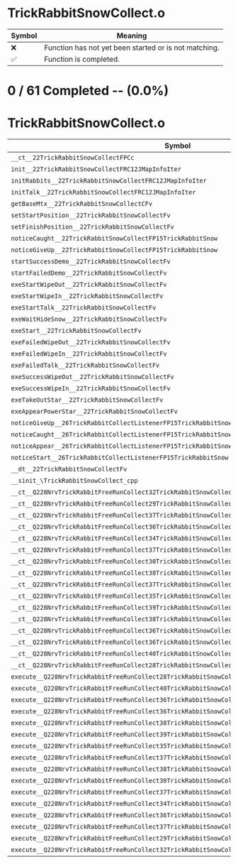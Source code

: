 # TrickRabbitSnowCollect.o
| Symbol | Meaning 
| ------------- | ------------- 
| :x: | Function has not yet been started or is not matching. 
| :white_check_mark: | Function is completed. 


# 0 / 61 Completed -- (0.0%)
# TrickRabbitSnowCollect.o
| Symbol | Decompiled? |
| ------------- | ------------- |
| `__ct__22TrickRabbitSnowCollectFPCc` | :x: |
| `init__22TrickRabbitSnowCollectFRC12JMapInfoIter` | :x: |
| `initRabbits__22TrickRabbitSnowCollectFRC12JMapInfoIter` | :x: |
| `initTalk__22TrickRabbitSnowCollectFRC12JMapInfoIter` | :x: |
| `getBaseMtx__22TrickRabbitSnowCollectCFv` | :x: |
| `setStartPosition__22TrickRabbitSnowCollectFv` | :x: |
| `setFinishPosition__22TrickRabbitSnowCollectFv` | :x: |
| `noticeCaught__22TrickRabbitSnowCollectFP15TrickRabbitSnow` | :x: |
| `noticeGiveUp__22TrickRabbitSnowCollectFP15TrickRabbitSnow` | :x: |
| `startSuccessDemo__22TrickRabbitSnowCollectFv` | :x: |
| `startFailedDemo__22TrickRabbitSnowCollectFv` | :x: |
| `exeStartWipeOut__22TrickRabbitSnowCollectFv` | :x: |
| `exeStartWipeIn__22TrickRabbitSnowCollectFv` | :x: |
| `exeStartTalk__22TrickRabbitSnowCollectFv` | :x: |
| `exeWaitHideSnow__22TrickRabbitSnowCollectFv` | :x: |
| `exeStart__22TrickRabbitSnowCollectFv` | :x: |
| `exeFailedWipeOut__22TrickRabbitSnowCollectFv` | :x: |
| `exeFailedWipeIn__22TrickRabbitSnowCollectFv` | :x: |
| `exeFailedTalk__22TrickRabbitSnowCollectFv` | :x: |
| `exeSuccessWipeOut__22TrickRabbitSnowCollectFv` | :x: |
| `exeSuccessWipeIn__22TrickRabbitSnowCollectFv` | :x: |
| `exeTakeOutStar__22TrickRabbitSnowCollectFv` | :x: |
| `exeAppearPowerStar__22TrickRabbitSnowCollectFv` | :x: |
| `noticeGiveUp__26TrickRabbitCollectListenerFP15TrickRabbitSnow` | :x: |
| `noticeCaught__26TrickRabbitCollectListenerFP15TrickRabbitSnow` | :x: |
| `noticeAppear__26TrickRabbitCollectListenerFP15TrickRabbitSnow` | :x: |
| `noticeStart__26TrickRabbitCollectListenerFP15TrickRabbitSnow` | :x: |
| `__dt__22TrickRabbitSnowCollectFv` | :x: |
| `__sinit_\TrickRabbitSnowCollect_cpp` | :x: |
| `__ct__Q228NrvTrickRabbitFreeRunCollect32TrickRabbitSnowCollectNrvTryDemoFv` | :x: |
| `__ct__Q228NrvTrickRabbitFreeRunCollect29TrickRabbitSnowCollectNrvWaitFv` | :x: |
| `__ct__Q228NrvTrickRabbitFreeRunCollect37TrickRabbitSnowCollectNrvStartWipeOutFv` | :x: |
| `__ct__Q228NrvTrickRabbitFreeRunCollect36TrickRabbitSnowCollectNrvStartWipeInFv` | :x: |
| `__ct__Q228NrvTrickRabbitFreeRunCollect34TrickRabbitSnowCollectNrvStartTalkFv` | :x: |
| `__ct__Q228NrvTrickRabbitFreeRunCollect37TrickRabbitSnowCollectNrvWaitHideSnowFv` | :x: |
| `__ct__Q228NrvTrickRabbitFreeRunCollect30TrickRabbitSnowCollectNrvStartFv` | :x: |
| `__ct__Q228NrvTrickRabbitFreeRunCollect38TrickRabbitSnowCollectNrvFailedWipeOutFv` | :x: |
| `__ct__Q228NrvTrickRabbitFreeRunCollect37TrickRabbitSnowCollectNrvFailedWipeInFv` | :x: |
| `__ct__Q228NrvTrickRabbitFreeRunCollect35TrickRabbitSnowCollectNrvFailedTalkFv` | :x: |
| `__ct__Q228NrvTrickRabbitFreeRunCollect39TrickRabbitSnowCollectNrvSuccessWipeOutFv` | :x: |
| `__ct__Q228NrvTrickRabbitFreeRunCollect38TrickRabbitSnowCollectNrvSuccessWipeInFv` | :x: |
| `__ct__Q228NrvTrickRabbitFreeRunCollect36TrickRabbitSnowCollectNrvSuccessTalkFv` | :x: |
| `__ct__Q228NrvTrickRabbitFreeRunCollect36TrickRabbitSnowCollectNrvTakeOutStarFv` | :x: |
| `__ct__Q228NrvTrickRabbitFreeRunCollect40TrickRabbitSnowCollectNrvAppearPowerStarFv` | :x: |
| `__ct__Q228NrvTrickRabbitFreeRunCollect28TrickRabbitSnowCollectNrvEndFv` | :x: |
| `execute__Q228NrvTrickRabbitFreeRunCollect28TrickRabbitSnowCollectNrvEndCFP5Spine` | :x: |
| `execute__Q228NrvTrickRabbitFreeRunCollect40TrickRabbitSnowCollectNrvAppearPowerStarCFP5Spine` | :x: |
| `execute__Q228NrvTrickRabbitFreeRunCollect36TrickRabbitSnowCollectNrvTakeOutStarCFP5Spine` | :x: |
| `execute__Q228NrvTrickRabbitFreeRunCollect36TrickRabbitSnowCollectNrvSuccessTalkCFP5Spine` | :x: |
| `execute__Q228NrvTrickRabbitFreeRunCollect38TrickRabbitSnowCollectNrvSuccessWipeInCFP5Spine` | :x: |
| `execute__Q228NrvTrickRabbitFreeRunCollect39TrickRabbitSnowCollectNrvSuccessWipeOutCFP5Spine` | :x: |
| `execute__Q228NrvTrickRabbitFreeRunCollect35TrickRabbitSnowCollectNrvFailedTalkCFP5Spine` | :x: |
| `execute__Q228NrvTrickRabbitFreeRunCollect37TrickRabbitSnowCollectNrvFailedWipeInCFP5Spine` | :x: |
| `execute__Q228NrvTrickRabbitFreeRunCollect38TrickRabbitSnowCollectNrvFailedWipeOutCFP5Spine` | :x: |
| `execute__Q228NrvTrickRabbitFreeRunCollect30TrickRabbitSnowCollectNrvStartCFP5Spine` | :x: |
| `execute__Q228NrvTrickRabbitFreeRunCollect37TrickRabbitSnowCollectNrvWaitHideSnowCFP5Spine` | :x: |
| `execute__Q228NrvTrickRabbitFreeRunCollect34TrickRabbitSnowCollectNrvStartTalkCFP5Spine` | :x: |
| `execute__Q228NrvTrickRabbitFreeRunCollect36TrickRabbitSnowCollectNrvStartWipeInCFP5Spine` | :x: |
| `execute__Q228NrvTrickRabbitFreeRunCollect37TrickRabbitSnowCollectNrvStartWipeOutCFP5Spine` | :x: |
| `execute__Q228NrvTrickRabbitFreeRunCollect29TrickRabbitSnowCollectNrvWaitCFP5Spine` | :x: |
| `execute__Q228NrvTrickRabbitFreeRunCollect32TrickRabbitSnowCollectNrvTryDemoCFP5Spine` | :x: |

